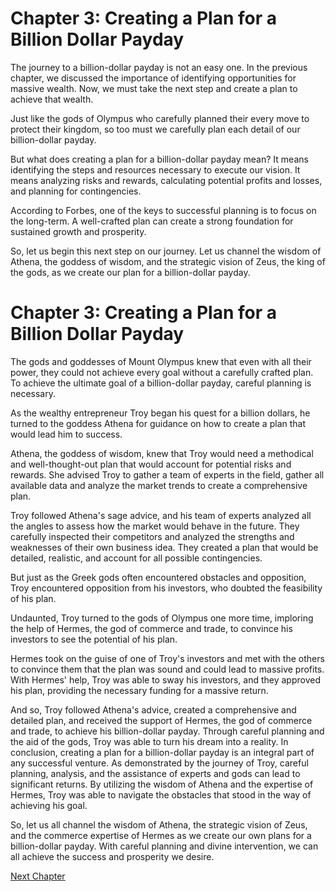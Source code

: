 # Chapter 3: Creating a Plan for a Billion Dollar Payday #

The journey to a billion-dollar payday is not an easy one. In the previous chapter, we discussed the importance of identifying opportunities for massive wealth. Now, we must take the next step and create a plan to achieve that wealth. 

Just like the gods of Olympus who carefully planned their every move to protect their kingdom, so too must we carefully plan each detail of our billion-dollar payday. 

But what does creating a plan for a billion-dollar payday mean? It means identifying the steps and resources necessary to execute our vision. It means analyzing risks and rewards, calculating potential profits and losses, and planning for contingencies. 

According to Forbes, one of the keys to successful planning is to focus on the long-term. A well-crafted plan can create a strong foundation for sustained growth and prosperity. 

So, let us begin this next step on our journey. Let us channel the wisdom of Athena, the goddess of wisdom, and the strategic vision of Zeus, the king of the gods, as we create our plan for a billion-dollar payday.
# Chapter 3: Creating a Plan for a Billion Dollar Payday #

The gods and goddesses of Mount Olympus knew that even with all their power, they could not achieve every goal without a carefully crafted plan. To achieve the ultimate goal of a billion-dollar payday, careful planning is necessary.

As the wealthy entrepreneur Troy began his quest for a billion dollars, he turned to the goddess Athena for guidance on how to create a plan that would lead him to success. 

Athena, the goddess of wisdom, knew that Troy would need a methodical and well-thought-out plan that would account for potential risks and rewards. She advised Troy to gather a team of experts in the field, gather all available data and analyze the market trends to create a comprehensive plan. 

Troy followed Athena's sage advice, and his team of experts analyzed all the angles to assess how the market would behave in the future. They carefully inspected their competitors and analyzed the strengths and weaknesses of their own business idea. They created a plan that would be detailed, realistic, and account for all possible contingencies. 

But just as the Greek gods often encountered obstacles and opposition, Troy encountered opposition from his investors, who doubted the feasibility of his plan.

Undaunted, Troy turned to the gods of Olympus one more time, imploring the help of Hermes, the god of commerce and trade, to convince his investors to see the potential of his plan. 

Hermes took on the guise of one of Troy's investors and met with the others to convince them that the plan was sound and could lead to massive profits. With Hermes' help, Troy was able to sway his investors, and they approved his plan, providing the necessary funding for a massive return. 

And so, Troy followed Athena's advice, created a comprehensive and detailed plan, and received the support of Hermes, the god of commerce and trade, to achieve his billion-dollar payday. Through careful planning and the aid of the gods, Troy was able to turn his dream into a reality.
In conclusion, creating a plan for a billion-dollar payday is an integral part of any successful venture. As demonstrated by the journey of Troy, careful planning, analysis, and the assistance of experts and gods can lead to significant returns. By utilizing the wisdom of Athena and the expertise of Hermes, Troy was able to navigate the obstacles that stood in the way of achieving his goal. 

So, let us all channel the wisdom of Athena, the strategic vision of Zeus, and the commerce expertise of Hermes as we create our own plans for a billion-dollar payday. With careful planning and divine intervention, we can all achieve the success and prosperity we desire.


[Next Chapter](04_Chapter04.md)